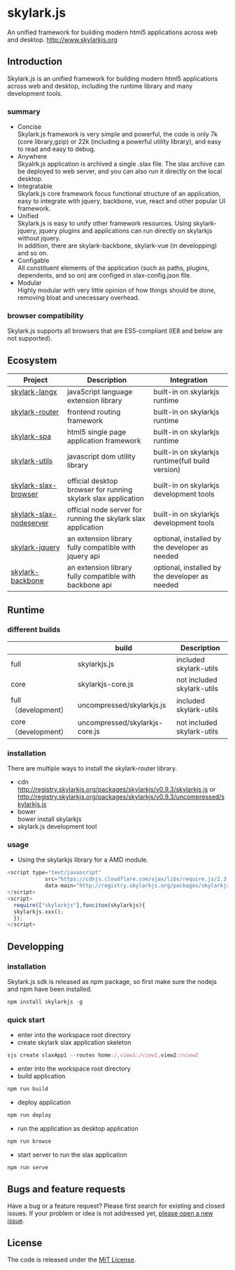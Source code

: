 # skylark.js
An unified framework for building modern html5 applications across web and desktop. http://www.skylarkjs.org

## Introduction
Skylark.js is an unified framework for building modern html5 applications across web and desktop, including the runtime library and many  development tools.
### summary

- Concise  
Skylark.js framework is very simple and powerful, the code is only 7k (core library,gzip) or 22k (including a powerful utility library), and easy to read and easy to debug.
- Anywhere  
Skyalrk.js application is archived a single .slax file. The slax archive can be deployed to web server, and  you can also run it directly on the local desktop.
- Integratable  
Skylark.js core framework focus  functional structure of an application, easy to integrate with jquery, backbone, vue, react and other popular UI framework.
- Unified  
Skylark.js is easy to unify other framework resources. Using skylark-jquery, jquery plugins and applications can run directly on skylarkjs without jquery.  
In addition, there are skylark-backbone, skylark-vue (in developping) and so on.
- Configable  
All constituent elements of the application (such as paths, plugins, dependents, and so on)  are configed in  slax-config.json file.
- Modular  
Highly modular with very little opinion of how things should be done, removing bloat and unecessary overhead.

### browser compatibility
Skylark.js supports all browsers that are ES5-compliant (IE8 and below are not supported).

## Ecosystem 

| Project | Description | Integration |
|---------|--------|-------------|
| [skylark-langx](https://github.com/skylarkjs/skylark-langx)   | javaScript language extension library| built-in on skylarkjs runtime|
| [skylark-router](https://github.com/skylarkjs/skylark-router)   |frontend routing framework| built-in on skylarkjs runtime|
| [skylark-spa](https://github.com/skylarkjs/skylark-spa)   |html5 single page application framework| built-in on skylarkjs runtime|
| [skylark-utils](https://github.com/skylarkjs/skylark-utils)   |javascript dom utility library| built-in on skylarkjs runtime(full build version)|
| [skylark-slax-browser](https://github.com/skylarkjs/skylark-slax-browser)|official desktop browser for running skylark slax application|built-in on skylarkjs development tools|
| [skylark-slax-nodeserver](https://github.com/skylarkjs/skylark-slax-nodeserver)|official  node server for running the skylark slax application|built-in on skylarkjs development tools|
| [skylark-jquery](https://github.com/skylarkjs/skylark-jquery)|an extension library fully compatible with jquery api|optional, installed by the developer as needed|
| [skylark-backbone](https://github.com/skylarkjs/skylark-backbone)|an extension library fully compatible with backbone api|optional, installed by the developer as needed|

##  Runtime
###  different builds
|  | build | Description |
|---------|--------|-------------|
| full | skylarkjs.js | included skylark-utils |
|  core | skylarkjs-core.js | not included skylark-utils |
| full （development） | uncompressed/skylarkjs.js | included skylark-utils |
| core （development）| uncompressed/skylarkjs-core.js | not included skylark-utils |


### installation
There are multiple ways to install the skylark-router library. 
- cdn  
http://registry.skylarkjs.org/packages/skylarkjs/v0.9.3/skylarkjs.js    or  
http://registry.skylarkjs.org/packages/skylarkjs/v0.9.3/uncompressed/skylarkjs.js 
- bower  
bower install skylarkjs
- skylark.js development tool  

### usage

- Using the skylarkjs library for a AMD module.  
```js
<script type="text/javascript" 
            src="https://cdnjs.cloudflare.com/ajax/libs/require.js/2.3.3/require.min.js"
            data-main="http://registry.skylarkjs.org/packages/skylarkjs/v0.9.3/uncompressed/skylarkjs.js">
</script>
<script>
  require(["skylarkjs"],funciton(skylarkjs){
  skylarkjs.xxx();
  });
</script>
```

## Developping

### installation
Skylark.js sdk is released as npm package, so first make sure the nodejs and npm have been installed.
```js
npm install skylarkjs -g
```
### quick start
- enter into the workspace root directory  
- create skylark slax application skeleton  
```js
sjs create slaxApp1 --routes home:/,view1:/view1,view2:/view2
```
- enter into the workspace root directory  
- build application  
```js
npm run build
```
- deploy application  
```js
npm run deploy
```
- run the application as desktop application  
```js
npm run browse
```
- start server to run the slax application  
```js
npm run serve
```  

## Bugs and feature requests

Have a bug or a feature request? Please first search for existing and closed issues. If your problem or idea is not addressed yet, [please open a new issue](https://github.com/skylarkjs/skylark/issues/new).

## License

The code is released under the [MIT License](https://github.com/skylarkjs/skylark/blob/master/LICENSE).


